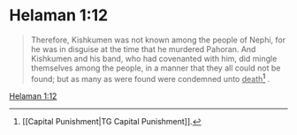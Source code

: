# Helaman 1:12

> Therefore, Kishkumen was not known among the people of Nephi, for he was in disguise at the time that he murdered Pahoran. And Kishkumen and his band, who had covenanted with him, did mingle themselves among the people, in a manner that they all could not be found; but as many as were found were condemned unto <u>death</u>[^a] .

[Helaman 1:12](https://www.churchofjesuschrist.org/study/scriptures/bofm/hel/1?lang=eng&id=p12#p12)


[^a]: [[Capital Punishment|TG Capital Punishment]].  
